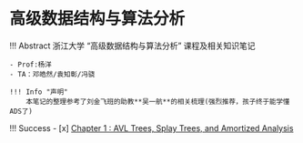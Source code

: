 # 高级数据结构与算法分析

!!! Abstract
    浙江大学 “高级数据结构与算法分析” 课程及相关知识笔记
    
    - Prof:杨洋
    - TA：邓皓然/袁知彰/冯骁
    
    !!! Info "声明"
        本笔记的整理参考了刘金飞班的助教**吴一航**的相关梳理(强烈推荐，孩子终于能学懂ADS了) 


!!! Success
    - [x] [Chapter 1 : AVL Trees, Splay Trees, and Amortized Analysis](ADS1.md)